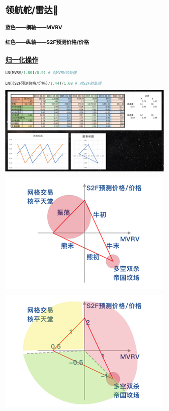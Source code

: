 # 领航舵/雷达🧭

### 蓝色——横轴——MVRV 

### 红色——纵轴——S2F预测价格/价格

## [归一化操作](https://www.bfm-unity.com/management-cockpit-operation/shu-xue-li-qi)

```python
LN(MVRV/1.80)/0.91 # 对MVRV的处理

LN((S2F预测价格/价格)/1.44)/1.68 # 对S2F的处理
```

![](../.gitbook/assets/ping-mu-kuai-zhao-20210329-xia-wu-4.54.42.png)

![](../.gitbook/assets/ling-hang-duo-.png)

![](../.gitbook/assets/lei-da-.png)

